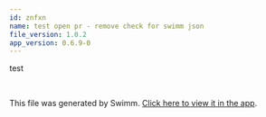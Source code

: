 ```yaml
---
id: znfxn
name: test open pr - remove check for swimm json
file_version: 1.0.2
app_version: 0.6.9-0
---
```


test

<br/>

This file was generated by Swimm. [Click here to view it in the app](http://localhost:5001/repos/Z2l0aHViJTNBJTNBc3ItZXh0ZW5zaW9uJTNBJTNBZG91ZWs=/docs/znfxn).